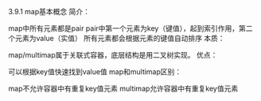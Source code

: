3.9.1 map基本概念
简介：

map中所有元素都是pair
pair中第一个元素为key（键值），起到索引作用，第二个元素为value（实值）
所有元素都会根据元素的键值自动排序
本质：

map/multimap属于关联式容器，底层结构是用二叉树实现。
优点：

可以根据key值快速找到value值
map和multimap区别：

map不允许容器中有重复key值元素
multimap允许容器中有重复key值元素
